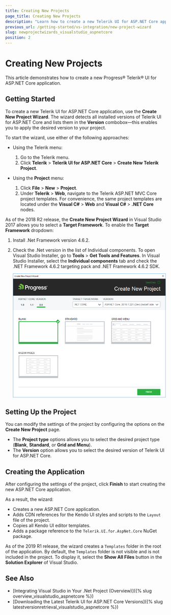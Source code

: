 ```yaml
---
title: Creating New Projects
page_title: Creating New Projects
description: "Learn how to create a new Telerik UI for ASP.NET Core application."
previous_url: /getting-started/vs-integration/new-project-wizard
slug: newprojectwizards_visualstudio_aspnetcore
position: 2
---
```


# Creating New Projects

This article demonstrates how to create a new Progress&reg; Telerik&reg; UI for ASP.NET Core application.

## Getting Started

To create a new Telerik UI for ASP.NET Core application, use the **Create New Project Wizard**. The wizard detects all installed versions of Telerik UI for ASP.NET Core and lists them in the **Version** combobox&mdash;this enables you to apply the desired version to your project.

To start the wizard, use either of the following approaches:

* Using the Telerik menu:

    1. Go to the Telerik menu.
    1. Click **Telerik** > **Telerik UI for ASP.NET Core** > **Create New Telerik Project**.

* Using the **Project** menu:

    1. Click **File** > **New** > **Project**.
    1. Under **Telerik** > **Web**, navigate to the Telerik ASP.NET MVC Core project templates. For convenience, the same project templates are located under the **Visual C#** > **Web** and **Visual C#** > **.NET Core** nodes.

As of the 2018 R2 release, the **Create New Project Wizard** in Visual Studio 2017 allows you to select a **Target Framework**. To enable the **Target Framework** dropdown:

1. Install .Net Framework version 4.6.2.
1. Check the .Net version in the list of Individual components. To open Visual Studio Installer, go to **Tools** > **Get Tools and Features**. In Visual Studio Installer, select the **Individual components** tab and check the .NET Framework 4.6.2 targeting pack and .NET Framework 4.6.2 SDK.

    ![The Create New Project Wizard](../../installation/vs-integration/images/new-project-wizard-core.png)

## Setting Up the Project

You can modify the settings of the project by configuring the options on the **Create New Project** page.

* The **Project type** options allows you to select the desired project type (**Blank**, **Standard**, or **Grid and Menu**).
* The **Version** option allows you to select the desired version of Telerik UI for ASP.NET Core.

## Creating the Application

After configuring the settings of the project, click **Finish** to start creating the new ASP.NET Core application.

As a result, the wizard:

* Creates a new ASP.NET Core application.
* Adds CDN references for the Kendo UI styles and scripts to the `Layout` file of the project.
* Copies all Kendo UI editor templates.
* Adds a package reference to the `Telerik.UI.for.AspNet.Core` NuGet package.

As of the 2019 R1 release, the wizard creates a `Templates` folder in the root of the application. By default, the `Templates` folder is not visible and is not included in the project. To display it, select the **Show All Files** button in the **Solution Explorer** of Visual Studio.  

## See Also

* [Integrating Visual Studio in Your .Net Project (Overview)]({% slug overview_visualstudio_aspnetcore %})
* [Downloading the Latest Telerik UI for ASP.NET Core Versions]({% slug latestversionretrieval_visualstudio_aspnetcore %})
